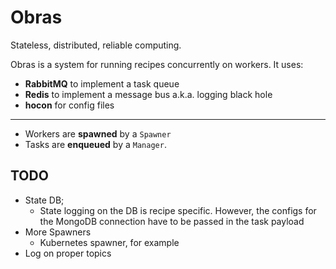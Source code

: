 # Obras

Stateless, distributed, reliable computing.

Obras is a system for running recipes concurrently on workers. It uses:

- **RabbitMQ** to implement a task queue
- **Redis** to implement a message bus a.k.a. logging black hole
- **hocon** for config files

---

- Workers are **spawned** by a `Spawner`
- Tasks are **enqueued** by a `Manager`.

## TODO

- State DB; 
    - State logging on the DB is recipe specific. However, the configs for the MongoDB
connection have to be passed in the task payload
- More Spawners
    - Kubernetes spawner, for example
- Log on proper topics

